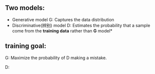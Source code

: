 ## Two models:

- Generative model G: Captures the data distribution
- Discriminative(辨别) model D: Estimates the probability that a sample come from the **training data** rather than **G** model*

## training goal: 

G: Maximize the probability of D making a mistake.

D: 
